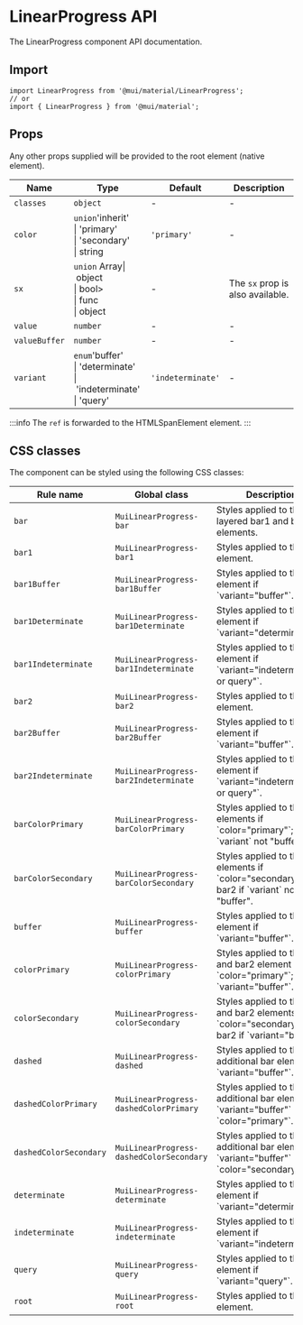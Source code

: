 # LinearProgress API

The LinearProgress component API documentation.

## Import

```
import LinearProgress from '@mui/material/LinearProgress';
// or
import { LinearProgress } from '@mui/material';
```

## Props

Any other props supplied will be provided to the root element (native element).

| Name | Type | Default | Description |
| --- | --- | --- | --- |
| `classes` | `object` | - | - |
| `color` | `union`'inherit'<br>\| 'primary'<br>\| 'secondary'<br>\| string | `'primary'` | - |
| `sx` | `union` Array\| object<br>\| bool><br>\| func<br>\| object | - | The `sx` prop is also available. |
| `value` | `number` | - | - |
| `valueBuffer` | `number` | - | - |
| `variant` | `enum`'buffer'<br>\| 'determinate'<br>\| 'indeterminate'<br>\| 'query' | `'indeterminate'` | - |

:::info
The `ref` is forwarded to the HTMLSpanElement element.
:::

## CSS classes

The component can be styled using the following CSS classes:

| Rule name | Global class | Description |
| --- | --- | --- |
| `bar` | `MuiLinearProgress-bar` | Styles applied to the layered bar1 and bar2 elements. |
| `bar1` | `MuiLinearProgress-bar1` | Styles applied to the bar1 element. |
| `bar1Buffer` | `MuiLinearProgress-bar1Buffer` | Styles applied to the bar1 element if \`variant="buffer"\`. |
| `bar1Determinate` | `MuiLinearProgress-bar1Determinate` | Styles applied to the bar1 element if \`variant="determinate"\`. |
| `bar1Indeterminate` | `MuiLinearProgress-bar1Indeterminate` | Styles applied to the bar1 element if \`variant="indeterminate or query"\`. |
| `bar2` | `MuiLinearProgress-bar2` | Styles applied to the bar2 element. |
| `bar2Buffer` | `MuiLinearProgress-bar2Buffer` | Styles applied to the bar2 element if \`variant="buffer"\`. |
| `bar2Indeterminate` | `MuiLinearProgress-bar2Indeterminate` | Styles applied to the bar2 element if \`variant="indeterminate or query"\`. |
| `barColorPrimary` | `MuiLinearProgress-barColorPrimary` | Styles applied to the bar elements if \`color="primary"\`; bar2 if \`variant\` not "buffer". |
| `barColorSecondary` | `MuiLinearProgress-barColorSecondary` | Styles applied to the bar elements if \`color="secondary"\`; bar2 if \`variant\` not "buffer". |
| `buffer` | `MuiLinearProgress-buffer` | Styles applied to the root element if \`variant="buffer"\`. |
| `colorPrimary` | `MuiLinearProgress-colorPrimary` | Styles applied to the root and bar2 element if \`color="primary"\`; bar2 if \`variant="buffer"\`. |
| `colorSecondary` | `MuiLinearProgress-colorSecondary` | Styles applied to the root and bar2 elements if \`color="secondary"\`; bar2 if \`variant="buffer"\`. |
| `dashed` | `MuiLinearProgress-dashed` | Styles applied to the additional bar element if \`variant="buffer"\`. |
| `dashedColorPrimary` | `MuiLinearProgress-dashedColorPrimary` | Styles applied to the additional bar element if \`variant="buffer"\` and \`color="primary"\`. |
| `dashedColorSecondary` | `MuiLinearProgress-dashedColorSecondary` | Styles applied to the additional bar element if \`variant="buffer"\` and \`color="secondary"\`. |
| `determinate` | `MuiLinearProgress-determinate` | Styles applied to the root element if \`variant="determinate"\`. |
| `indeterminate` | `MuiLinearProgress-indeterminate` | Styles applied to the root element if \`variant="indeterminate"\`. |
| `query` | `MuiLinearProgress-query` | Styles applied to the root element if \`variant="query"\`. |
| `root` | `MuiLinearProgress-root` | Styles applied to the root element. |